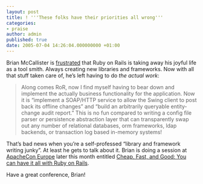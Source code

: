 ```yaml
---
layout: post
title: ! '''These folks have their priorities all wrong'''
categories:
- praise
author: admin
published: true
date: 2005-07-04 14:26:04.000000000 +01:00
---
```

<p>Brian McCallister is <a href="http://kasparov.skife.org/blog/src/ruby/rails-is-no-fun.html">frustrated</a> that Ruby on Rails is taking away his joyful life as a tool smith. Always creating new libraries and frameworks. Now with all that stuff taken care of, he&#8217;s left having to do <i>the actual work</i>:</p>
<blockquote>Along comes RoR, now I find myself having to bear down and implement the actually business functionality for the application. Now it is &#8220;implement a <span class="caps">SOAP</span>/<span class="caps">HTTP</span> service to allow the Swing client to post back its offline changes&#8221; and &#8220;build an arbitrarily queryable entity-change audit report.&#8221; This is no fun compared to writing a config file parser or persistence abstraction layer that can transparently swap out any number of relational databases, orm frameworks, ldap backends, or transaction log based in-memory systems!</blockquote>
<p>That&#8217;s bad news when you&#8217;re a self-professed &#8220;library and framework writing junky&#8221;. At least he gets to talk about it. Brian is doing a session at <a href="http://www.apachecon.com/2005/EU/index.html/e=MjAwNS9FVQ">ApacheCon Europe</a> later this month entitled <a href="http://www.apachecon.com/html/session-popup.html?id=1299">Cheap, Fast, and Good: You can have it all with Ruby on Rails</a>.</p>
<p>Have a great conference, Brian!</p>